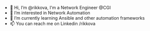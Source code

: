 - 👋 Hi, I’m @rikkova, I'm a Network Engineer @CGI
- 👀 I’m interested in Network Automation
- 🌱 I’m currently learning Ansible and other automation frameworks
- 📫 You can reach me on Linkedin /rikkova
